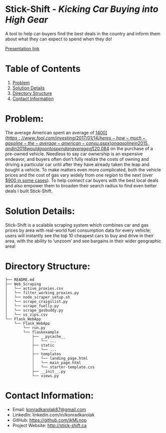 # Stick-Shift - *Kicking Car Buying into High Gear*
A tool to help car-buyers find the best deals in the country and inform them about what they can expect to spend when they do!

[Presentation link](https://docs.google.com/presentation/d/1wDi4mnvDYej3x5vrNPCKJv7Hc8r0qw_UOUuXyXFpN_w/edit#slide=id.p)

# Table of Contents
1. [Problem](README.md#problem)
1. [Solution Details](README.md#solution-details)
1. [Directory Structure](README.md#directory-structure)
1. [Contact Information](README.md#contact-information)

# Problem:

The average American spent an average of [$1400](https://www.fool.com/investing/2017/01/14/heres-how-much-gasoline-the-average-american-consu.aspx) on gasoline in 2015, and in 2018 would go on to spend an average of [$20,084](https://www.usatoday.com/story/money/cars/2018/11/08/used-car-prices/1928840002/) on the purchase of a pre-owned vehicle. Needless to say car ownership is an expensive endeavor, and buyers often don’t fully realize the costs of owning and driving a particular car until after they have already taken the leap and bought a vehicle. To make matters even more complicated, both the vehicle prices and the cost of gas vary widely from one region to the next (over [$900 in some cases](https://www.businessinsider.com/how-much-the-average-person-spends-on-gas-in-every-state-2019-2)). To help connect car buyers with the best local deals and also empower them to broaden their search radius to find even better deals I built Stick-Shift. 

# Solution Details:

Stick-Shift is a scalable scraping system which combines car and gas prices by area with real-world fuel consumption data for every vehicle; users will instantly see the top 10 cheapest cars to buy and drive in their area, with the ability to ‘unzoom’ and see bargains in their wider geographic area!

# Directory Structure:

    ├── README.md 
    ├── Web_Scraping
    │   └── active_proxies.csv
    │   └── filter_working_proxies.py
    │   └── node_scraper_setup.sh
    │   └── scrape_craigslist.py
    │   └── scrape_fuelly.py
    │   └── scrape_gasbuddy.py
    │   └── us_zips.csv
    └── Flask_WebApp
        └── Flask_WebApp
            └── run.py
            └── flaskexample
                ├── __pycache__
                │   └── ...
                ├── static
                │   └── ...
                ├── templates
                │   └── landing_page.html
                │   └── main_page.html
                │   └── starter-template.css
                ├── __init__.py
                └── views.py

# Contact Information:
* Email:    konradkarolak87@gmail.com
* LinkedIn: linkedin.com/in/konradkarolak
* GitHub:   https://github.com/jkMLnop
* Project Website: http://stick-shift.ca

